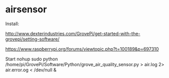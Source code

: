 # airsensor
Install:

http://www.dexterindustries.com/GrovePi/get-started-with-the-grovepi/setting-software/

https://www.raspberrypi.org/forums/viewtopic.php?t=100189&p=697310

Start
nohup sudo  python /home/pi/GrovePi/Software/Python/grove_air_quality_sensor.py > air.log 2> air.error.og < /dev/null &
